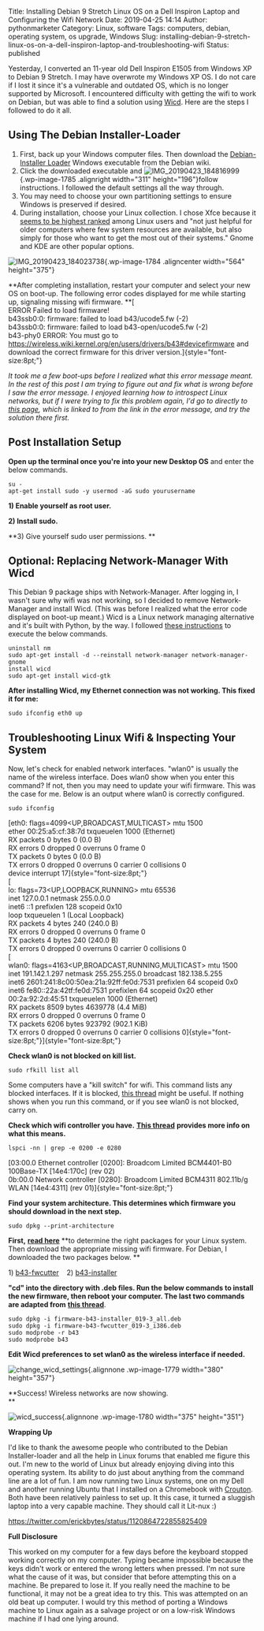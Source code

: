 Title: Installing Debian 9 Stretch Linux OS on a Dell Inspiron Laptop and Configuring the Wifi Network
Date: 2019-04-25 14:14
Author: pythonmarketer
Category: Linux, software
Tags: computers, debian, operating system, os upgrade, Windows
Slug: installing-debian-9-stretch-linux-os-on-a-dell-inspiron-laptop-and-troubleshooting-wifi
Status: published

Yesterday, I converted an 11-year old Dell Inspiron E1505 from Windows XP to Debian 9 Stretch. I may have overwrote my Windows XP OS. I do not care if I lost it since it's a vulnerable and outdated OS, which is no longer supported by Microsoft. I encountered difficulty with getting the wifi to work on Debian, but was able to find a solution using [Wicd](https://help.ubuntu.com/community/WICD). Here are the steps I followed to do it all.

## Using The Debian Installer-Loader

1.  First, back up your Windows computer files. Then download the [Debian-Installer Loader](https://wiki.debian.org/DebianInstaller/Loader) Windows executable from the Debian wiki.
2.  Click the downloaded executable and ![IMG_20190423_184816999](http://pythonmarketer.files.wordpress.com/2019/04/97878-img_20190423_184816999-e1556211269262.jpg){.wp-image-1785 .alignright width="311" height="196"}follow instructions. I followed the default settings all the way through.
3.  You may need to choose your own partitioning settings to ensure Windows is preserved if desired.
4.  During installation, choose your Linux collection. I chose Xfce because it [seems to be highest ranked](https://www.slant.co/versus/1122/1124/~xfce_vs_gnome-3) among Linux users and "not just helpful for older computers where few system resources are available, but also simply for those who want to get the most out of their systems." Gnome and KDE are other popular options.

![IMG_20190423_184023738](http://pythonmarketer.files.wordpress.com/2019/04/46248-img_20190423_184023738-e1556211291659.jpg){.wp-image-1784 .aligncenter width="564" height="375"}

**After completing installation, restart your computer and select your new OS on boot-up. The following error codes displayed for me while starting up, signaling missing wifi firmware. **[  
ERROR Failed to load firmware!  
b43ssb0:0: firmware: failed to load b43/ucode5.fw (-2)  
b43ssb0:0: firmware: failed to load b43-open/ucode5.fw (-2)  
b43-phy0 ERROR: You must go to https://wireless.wiki.kernel.org/en/users/drivers/b43#devicefirmware and download the correct firmware for this driver version.]{style="font-size:8pt;"}

*It took me a few boot-ups before I realized what this error message meant. In the rest of this post I am trying to figure out and fix what is wrong before I saw the error message. I enjoyed learning how to introspect Linux networks, but if I were trying to fix this problem again, I'd go to directly to [this page](http://linuxwireless.sipsolutions.net/en/users/Drivers/b43/), which is linked to from the link in the error message, and try the solution there first.*

## Post Installation Setup

**Open up the terminal once you're into your new Desktop OS** and enter the below commands.

    su - 
    apt-get install sudo -y usermod -aG sudo yourusername

**1) Enable yourself as root user.**

**2) Install sudo.**

**3) Give yourself sudo user permissions. **

## Optional: Replacing Network-Manager With Wicd

This Debian 9 package ships with Network-Manager. After logging in, I wasn't sure why wifi was not working, so I decided to remove Network-Manager and install Wicd. (This was before I realized what the error code displayed on boot-up meant.) Wicd is a Linux network managing alternative and it's built with Python, by the way. I followed [these instructions](https://help.ubuntu.com/community/WICD) to execute the below commands.

    uninstall nm
    sudo apt-get install -d --reinstall network-manager network-manager-gnome
    install wicd
    sudo apt-get install wicd-gtk

**After installing Wicd, my Ethernet connection was not working. This fixed it for me:**

    sudo ifconfig eth0 up

## Troubleshooting Linux Wifi & Inspecting Your System

Now, let's check for enabled network interfaces. "wlan0" is usually the name of the wireless interface. Does wlan0 show when you enter this command? If not, then you may need to update your wifi firmware. This was the case for me. Below is an output where wlan0 is correctly configured.

    sudo ifconfig

[eth0: flags=4099\<UP,BROADCAST,MULTICAST> mtu 1500  
ether 00:25:a5:cf:38:7d txqueuelen 1000 (Ethernet)  
RX packets 0 bytes 0 (0.0 B)  
RX errors 0 dropped 0 overruns 0 frame 0  
TX packets 0 bytes 0 (0.0 B)  
TX errors 0 dropped 0 overruns 0 carrier 0 collisions 0  
device interrupt 17]{style="font-size:8pt;"}  
[  
lo: flags=73\<UP,LOOPBACK,RUNNING> mtu 65536  
inet 127.0.0.1 netmask 255.0.0.0  
inet6 ::1 prefixlen 128 scopeid 0x10  
loop txqueuelen 1 (Local Loopback)  
RX packets 4 bytes 240 (240.0 B)  
RX errors 0 dropped 0 overruns 0 frame 0  
TX packets 4 bytes 240 (240.0 B)  
TX errors 0 dropped 0 overruns 0 carrier 0 collisions 0  
[  
wlan0: flags=4163\<UP,BROADCAST,RUNNING,MULTICAST> mtu 1500  
inet 191.142.1.297 netmask 255.255.255.0 broadcast 182.138.5.255  
inet6 2601:241:8c00:50ea:21a:92ff:fe0d:7531 prefixlen 64 scopeid 0x0  
inet6 fe80::22a:42tf:fe0d:7531 prefixlen 64 scopeid 0x20 ether 00:2a:92:2d:45:51 txqueuelen 1000 (Ethernet)  
RX packets 8509 bytes 4639778 (4.4 MiB)  
RX errors 0 dropped 0 overruns 0 frame 0  
TX packets 6206 bytes 923792 (902.1 KiB)  
TX errors 0 dropped 0 overruns 0 carrier 0 collisions 0]{style="font-size:8pt;"}]{style="font-size:8pt;"}

**Check wlan0 is not blocked on kill list.**

    sudo rfkill list all

Some computers have a "kill switch" for wifi. This command lists any blocked interfaces. If it is blocked, [this thread](https://ubuntuforums.org/showthread.php?t=2298330) might be useful. If nothing shows when you run this command, or if you see wlan0 is not blocked, carry on.

**Check which wifi controller you have.** **[This thread](https://askubuntu.com/questions/55868/installing-broadcom-wireless-drivers)** **provides more info on what this means.**

    lspci -nn | grep -e 0200 -e 0280

[03:00.0 Ethernet controller \[0200\]: Broadcom Limited BCM4401-B0 100Base-TX \[14e4:170c\] (rev 02)  
0b:00.0 Network controller \[0280\]: Broadcom Limited BCM4311 802.11b/g WLAN \[14e4:4311\] (rev 01)]{style="font-size:8pt;"}

**Find your system architecture. This determines which firmware you should download in the next step.**

    sudo dpkg --print-architecture

**First,** **[read here](https://wireless.wiki.kernel.org/en/users/drivers/b43/firmware)** **to determine the right packages for your Linux system. Then download the appropriate missing wifi firmware. For Debian, I downloaded the two packages below. **

1\) [b43-fwcutter](https://packages.debian.org/stretch/b43-fwcutter)    2) [b43-installer](https://packages.debian.org/stretch/firmware-b43-installer)

**"cd" into the directory with .deb files. Run the below commands to install the new firmware, then reboot your computer. The last two commands are adapted from** **[this thread](https://ubuntuforums.org/showthread.php?t=2203312&page=4)**.

    sudo dpkg -i firmware-b43-installer_019-3_all.deb
    sudo dpkg -i firmware-b43-fwcutter_019-3_i386.deb
    sudo modprobe -r b43
    sudo modprobe b43

**Edit Wicd preferences to set wlan0 as the wireless interface if needed.**

![change_wicd_settings](https://pythonmarketer.files.wordpress.com/2019/04/change_wicd_settings.png){.alignnone .wp-image-1779 width="380" height="357"}

**Success! Wireless networks are now showing.  
**

![wicd_success](https://pythonmarketer.files.wordpress.com/2019/04/wicd_success.png){.alignnone .wp-image-1780 width="375" height="351"}

**Wrapping Up**

I'd like to thank the awesome people who contributed to the Debian Installer-loader and all the help in Linux forums that enabled me figure this out. I'm new to the world of Linux but already enjoying diving into this operating system. Its ability to do just about anything from the command line are a lot of fun. I am now running two Linux systems, one on my Dell and another running Ubuntu that I installed on a Chromebook with [Crouton](https://www.howtogeek.com/162120/how-to-install-ubuntu-linux-on-your-chromebook-with-crouton/). Both have been relatively painless to set up. It this case, it turned a sluggish laptop into a very capable machine. They should call it Lit-nux :)

https://twitter.com/erickbytes/status/1120864722855825409

**Full Disclosure**

This worked on my computer for a few days before the keyboard stopped working correctly on my computer. Typing became impossible because the keys didn't work or entered the wrong letters when pressed. I'm not sure what the cause of it was, but consider that before attempting this on a machine. Be prepared to lose it. If you really need the machine to be functional, it may not be a great idea to try this. This was attempted on an old beat up computer. I would try this method of porting a Windows machine to Linux again as a salvage project or on a low-risk Windows machine if I had one lying around.
